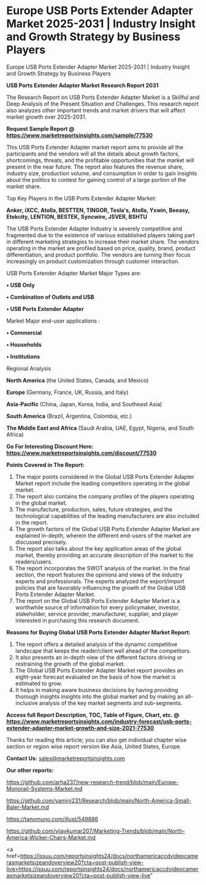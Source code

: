 # Europe USB Ports Extender Adapter Market 2025-2031 | Industry Insight and Growth Strategy by Business Players
Europe USB Ports Extender Adapter Market 2025-2031 | Industry Insight and Growth Strategy by Business Players

<strong>USB Ports Extender Adapter Market Research Report 2031</strong>

The Research Report on USB Ports Extender Adapter Market is a Skillful and Deep Analysis of the Present Situation and Challenges. This research report also analyzes other important trends and market drivers that will affect market growth over 2025-2031.

<strong>Request Sample Report @ <a href=https://www.marketreportsinsights.com/sample/77530>https://www.marketreportsinsights.com/sample/77530</a></strong>

This USB Ports Extender Adapter market report aims to provide all the participants and the vendors will all the details about growth factors, shortcomings, threats, and the profitable opportunities that the market will present in the near future. The report also features the revenue share, industry size, production volume, and consumption in order to gain insights about the politics to contest for gaining control of a large portion of the market share.

Top Key Players in the USB Ports Extender Adapter Market:

<strong>Anker, iXCC, Atolla, BESTTEN, TINGOR, Tesla&#39;s, Atolla, Yxwin, Beeasy, Etekcity, LENTION, BESTEK, Syncwire, JSVER, BSHTU</strong>

The USB Ports Extender Adapter Industry is severely competitive and fragmented due to the existence of various established players taking part in different marketing strategies to increase their market share. The vendors operating in the market are profiled based on price, quality, brand, product differentiation, and product portfolio. The vendors are turning their focus increasingly on product customization through customer interaction.

USB Ports Extender Adapter Market Major Types are:

<strong>• USB Only

• Combination of Outlets and USB

• USB Ports Extender Adapter</strong>

Market Major end-user applications :

<strong>• Commercial

• Households

• Institutions</strong>

Regional Analysis

</u><strong><b>North America</b></strong> (the United States, Canada, and Mexico)

<strong><b>Europe </b></strong>(Germany, France, UK, Russia, and Italy)

<strong><b>Asia-Pacific</b></strong> (China, Japan, Korea, India, and Southeast Asia)

<strong><b>South America</b></strong> (Brazil, Argentina, Colombia, etc.)

<strong><b>The Middle East and Africa</b></strong> (Saudi Arabia, UAE, Egypt, Nigeria, and South Africa)

<strong>Go For Interesting Discount Here: <a href=https://www.marketreportsinsights.com/discount/77530>https://www.marketreportsinsights.com/discount/77530</a></strong>

<strong>Points Covered in The Report:</strong>
<ol>
  <li>The major points considered in the Global USB Ports Extender Adapter Market report include the leading competitors operating in the global market.</li>
  <li>The report also contains the company profiles of the players operating in the global market.</li>
  <li>The manufacture, production, sales, future strategies, and the technological capabilities of the leading manufacturers are also included in the report.</li>
  <li>The growth factors of the Global USB Ports Extender Adapter Market are explained in-depth, wherein the different end-users of the market are discussed precisely.</li>
  <li>The report also talks about the key application areas of the global market, thereby providing an accurate description of the market to the readers/users.</li>
  <li>The report incorporates the SWOT analysis of the market. In the final section, the report features the opinions and views of the industry experts and professionals. The experts analyzed the export/import policies that are favorably influencing the growth of the Global USB Ports Extender Adapter Market.</li>
  <li>The report on the Global USB Ports Extender Adapter Market is a worthwhile source of information for every policymaker, investor, stakeholder, service provider, manufacturer, supplier, and player interested in purchasing this research document.</li>
</ol>
<strong>Reasons for Buying Global USB Ports Extender Adapter Market Report:</strong>

<ol>
  <li>The report offers a detailed analysis of the dynamic competitive landscape that keeps the reader/client well ahead of the competitors.</li>
  <li>It also presents an in-depth view of the different factors driving or restraining the growth of the global market.</li>
  <li>The Global USB Ports Extender Adapter Market report provides an eight-year forecast evaluated on the basis of how the market is estimated to grow.</li>
  <li>It helps in making aware business decisions by having providing thorough insights insights into the global market and by making an all-inclusive analysis of the key market segments and sub-segments.</li>
</ol>
<strong>Access full Report Description, TOC, Table of Figure, Chart, etc. @ <a href=https://www.marketreportsinsights.com/industry-forecast/usb-ports-extender-adapter-market-growth-and-size-2021-77530>https://www.marketreportsinsights.com/industry-forecast/usb-ports-extender-adapter-market-growth-and-size-2021-77530</a></strong>


Thanks for reading this article; you can also get individual chapter wise section or region wise report version like Asia, United States, Europe.

<strong>Contact Us:</strong>
sales@marketreportsinsights.com

<strong>Our other reports:</strong>

<a href=https://github.com/arha237/new-research-trend/blob/main/Europe-Monorail-Systems-Market.md>https://github.com/arha237/new-research-trend/blob/main/Europe-Monorail-Systems-Market.md</a>

<a href=https://github.com/yamini231/Research/blob/main/North-America-Small-Baler-Market.md>https://github.com/yamini231/Research/blob/main/North-America-Small-Baler-Market.md</a>

<a href=https://tanomuno.com/illust/549886>https://tanomuno.com/illust/549886</a>

<a href=https://github.com/vijaykumar207/Marketing-Trends/blob/main/North-America-Wicker-Chairs-Market.md>https://github.com/vijaykumar207/Marketing-Trends/blob/main/North-America-Wicker-Chairs-Market.md</a>

<a href=https://issuu.com/reportsinsights24/docs/northamericaccdvideocamerasmarketsizeandoverview20?cta=post-publish-view-live>https://issuu.com/reportsinsights24/docs/northamericaccdvideocamerasmarketsizeandoverview20?cta=post-publish-view-live</a>"
